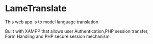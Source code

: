 # LameTranslate
This web app is to model language translation

Built with XAMPP that allows user Authentication,PHP session transfer, Form Handling and PHP secure session mechanism.
